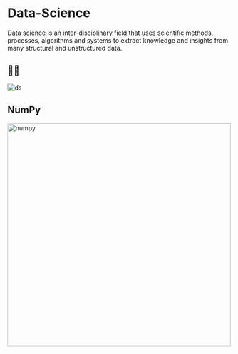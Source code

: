 # Data-Science
Data science is an inter-disciplinary field that uses scientific methods, processes, algorithms and systems to extract knowledge and insights from many structural and unstructured data.

## 📸📸
![ds](https://user-images.githubusercontent.com/67586773/106357067-de573c00-6329-11eb-94a8-1cca77734baf.jpg)

## NumPy

<img width="501" alt="numpy" src="https://user-images.githubusercontent.com/67586773/106614275-21ffaf00-6591-11eb-98d4-6b3e644893c4.png">

